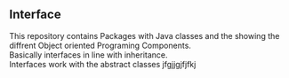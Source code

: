 ## Interface
This repository contains
Packages with Java classes and the showing the diffrent Object oriented Programing Components.<br />
Basically interfaces in line with inheritance. <br />
Interfaces work with the abstract classes
jfgjjgjfjfkj
